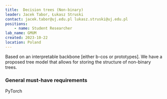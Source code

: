```yaml
---
title:  Decision trees (Non-binary)
leader: Jacek Tabor, Łukasz Struski
contact: jacek.tabor@uj.edu.pl lukasz.struski@uj.edu.pl
positions:
    - name: Student Researcher
lab_name: GMUM
created: 2023-10-22
location: Poland
---
```


Based on an interpretable backbone [either b-cos or prototypes]. We have a proposed tree model that allows for storing the structure of non-binary trees.

### General must-have requirements

PyTorch
